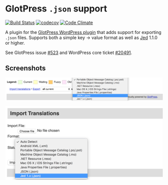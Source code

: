 # GlotPress `.json` support

[![Build Status](https://travis-ci.org/swissspidy/glotpress-json.svg?branch=master)](https://travis-ci.org/swissspidy/glotpress-json) [![codecov](https://codecov.io/gh/swissspidy/glotpress-json/branch/master/graph/badge.svg)](https://codecov.io/gh/swissspidy/glotpress-json) [![Code Climate](https://codeclimate.com/github/swissspidy/glotpress-json/badges/gpa.svg)](https://codeclimate.com/github/swissspidy/glotpress-json)

A plugin for the [GlotPress WordPress plugin](https://github.com/GlotPress/GlotPress-WP) that adds support for exporting `.json` files. Supports both a simple key -> value format as well as [Jed](https://github.com/SlexAxton/Jed) 1.1.0 or higher.

See GlotPress issue [#523](https://github.com/GlotPress/GlotPress-WP/issues/523) and WordPress core ticket [#20491](https://core.trac.wordpress.org/ticket/20491).

## Screenshots

![JSON Export screenshot](assets/screenshot-1.png??raw=true "Export translations to JSON")

![JSON Import screenshot](assets/screenshot-2.png?raw=true "Import translations from JSON files")